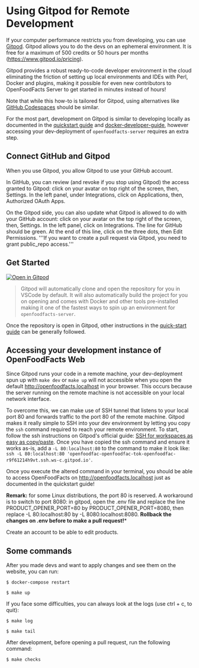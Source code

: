 # Using Gitpod for Remote Development
If your computer performance restricts you from developing, you can use [Gitpod](https://gitpod.io). 
Gitpod allows you to do the devs on an ephemeral environment. It is free for a maximum of 500 credits or 
50 hours per months (https://www.gitpod.io/pricing).

Gitpod provides a robust ready-to-code developer environment in the cloud eliminating the friction
of setting up local environments and IDEs with Perl, Docker and plugins, making it possible for even new contributors to
OpenFoodFacts Server to get started in minutes instead of hours!



Note that while this how-to is tailored for Gitpod, using alternatives like [GitHub Codespaces][github-codespaces] should be
similar.

For the most part, development on Gitpod is similar to developing locally as documented
in the [quickstart guide](../introduction/dev-environment-quick-start-guide.md)
and [docker-developer-guide](docker-developer-guide.md), however accessing your dev-deployment of
`openfoodfacts-server` requires an extra step.

## Connect GitHub and Gitpod
When you use Gitpod, you allow Gitpod to use your GitHub account.

In GitHub, you can review (and revoke if you stop using Gitpod) the access granted to Gitpod: click on your avatar on top right of the screen, then, Settings. In the left panel, under Integrations, click on Applications, then, Authorized OAuth Apps.

On the Gitpod side, you can also update what Gitpod is allowed to do with your GitHub account: click on your avatar on the top right of the screen, then, Settings. In the left panel, click on Integrations. The line for GitHub should be green. At the end of this line, click on the three dots, then Edit Permissions. '''If you want to create a pull request via Gitpod, you need to grant public_repo access.'''

## Get Started

[![Open in Gitpod](https://gitpod.io/button/open-in-gitpod.svg)](https://gitpod.io/https://github.com/openfoodfacts/openfoodfacts-server/)
> Gitpod will automatically clone and open the repository for you in VSCode by default. It will also automatically build
> the project for you on opening and comes with Docker and other tools pre-installed making it one of the fastest ways
> to spin up an environment for `openfoodfacts-server`.

Once the repository is open in Gitpod, other instructions in the
[quick-start guide](../introduction/dev-environment-quick-start-guide.md) can be generally followed.

## Accessing your development instance of OpenFoodFacts Web

Since Gitpod runs your code in a remote machine, your dev-deployment spun up with `make dev` or `make up` will not
accessible when you open the default http://openfoodfacts.localhost in your browser. This occurs because the server
running on the remote machine is not accessible on your local network interface.

To overcome this, we can make use of SSH tunnel that listens to your local port 80 and forwards traffic to the port 80
of the remote machine. Gitpod makes it really simple to SSH into your dev environment by letting you copy the `ssh`
command required to reach your remote environment. To start, follow the ssh instructions on Gitpod's official
guide: [SSH for workspaces as easy as copy/paste][gitpod-ssh-guide]. Once you have copied the ssh command and ensure it
works as-is, add a `-L 80:localhost:80` to the command to make it look like:
`ssh -L 80:localhost:80 'openfoodfac-openfoodfac-tok-openfoodfac-r9f61214h9vt.ssh.ws-c.gitpod.io'`.

Once you execute the altered command in your terminal, you should be able to access OpenFoodFacts
on http://openfoodfacts.localhost just as documented in the quickstart guide!

[gitpod-ssh-guide]: https://www.gitpod.io/blog/copy-paste-ssh-workspace-access
[github-codespaces]: https://github.com/features/codespaces

**Remark:** for some Linux distributions, the port 80 is reserved. A workaround is to switch to port 8080: in gitpod, open the .env file and replace the line PRODUCT_OPENER_PORT=80 by PRODUCT_OPENER_PORT=8080, then replace -L 80:localhost:80 by -L 8080:localhost:8080. **Rollback the changes on .env before to make a pull request!***  

Create an account to be able to edit products.

## Some commands
After you made devs and want to apply changes and see them on the website, you can run:  
```
$ docker-compose restart 
```
```
$ make up  
```

If you face some difficulties, you can always look at the logs (use ctrl + c, to quit):  
```
$ make log  
```
```
$ make tail  
```
After development, before opening a pull request, run the following command:  
```
$ make checks  
```  